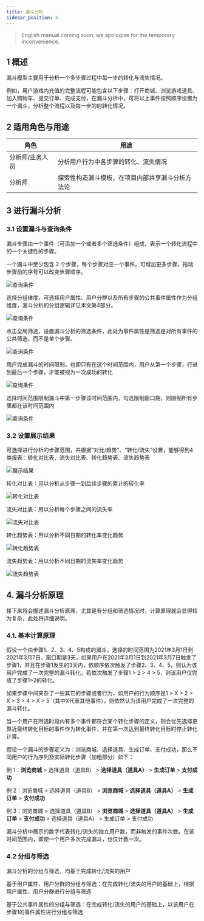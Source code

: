 ```yaml
---
title: 漏斗分析
sidebar_position: 5
---
```


> English manual coming soon, we apologize for the temporary inconvenience.

## 1 概述

漏斗模型主要用于分析一个多步骤过程中每一步的转化与流失情况。

例如，用户游戏内充值的完整流程可能包含以下步骤：打开商城、浏览游戏道具、加入购物车、提交订单、完成支付，在漏斗分析中，可将以上事件按照顺序设置为一个漏斗，分析整个流程以及每一步的的转化情况。

## 2 适用角色与用途
| 角色 | 用途 |
| --- | --- |
| 分析师/业务人员 | 分析用户行为中各步骤的转化、流失情况 |
| 分析师 | 探索性构造漏斗模板，在项目内部共享漏斗分析方法论 |

## 3 进行漏斗分析

### 3.1 设置漏斗与查询条件

漏斗步骤由一个事件（可添加一个或者多个筛选条件）组成，表示一个转化流程中的一个关键性的步骤。

一个漏斗中至少包含 2 个步骤，每个步骤对应一个事件。可增加更多步骤，拖动步骤前的序号可以改变步骤顺序。

![查询条件](/img/customEvent/funnel_analyse_query_condition_1.png)

选择分组维度，可选择用户属性、用户分群以及所有步骤的公共事件属性作为分组维度，漏斗分析的分组逻辑详见本文第4部分。

![查询条件](/img/customEvent/funnel_analyse_query_condition_2.png)

点击全局筛选，设置漏斗分析的筛选条件，此处为事件属性是筛选是对所有事件的公共筛选，而不是单个步骤。

![查询条件](/img/customEvent/funnel_analyse_query_condition_3.png)

用户完成漏斗的时间限制，也即只有在这个时间范围内，用户从第一个步骤，行进到最后一个步骤，才能被视为一次成功的转化

![查询条件](/img/customEvent/funnel_analyse_query_condition_4.png)

选择时间范围限制漏斗中第一步骤该时间范围内，勾选限制窗口期，则限制所有步骤都在该时间范围内

![查询条件](/img/customEvent/funnel_analyse_query_condition_5.png)

### 3.2 设置展示结果

可选择进行分析的步骤范围，并根据“对比/趋势”、“转化/流失”设置，能够得到4类报表：转化对比表、流失对比表、转化趋势表、流失趋势表

![展示结果](/img/customEvent/funnel_analyse_result_type.png)

转化对比表：用以分析从步骤一到后续步骤的累计的转化率

![转化对比表](/img/customEvent/funnel_analyse_table_1.png)

流失对比表：用以分析每个步骤之间的流失率

![流失对比表](/img/customEvent/funnel_analyse_table_2.png)

转化趋势表：用以分析不同日期的转化率变化趋势

![转化趋势表](/img/customEvent/funnel_analyse_table_3.png)

流失趋势表：用以分析不同日期的流失率变化趋势

![流失趋势表](/img/customEvent/funnel_analyse_table_4.png)

## 4. 漏斗分析原理

接下来将会描述漏斗分析原理，尤其是有分组和筛选情况时，计算原理就会显得较为复杂，此处将详细说明。

### 4.1. 基本计算原理

假设一个由步骤1、2、3、4、5构成的漏斗，选择的时间范围为2021年3月1日到2021年3月7日，窗口期是3天，如果用户在2021年3月1日到2021年3月7日触发了步骤1，并且在步骤1发生的3天内，依顺序依次触发了步骤2、3、4、5，则认为该用户完成了一次完整的漏斗转化，若依次触发了步骤1 > 2 > 4 > 5，则该用户仅完成了步骤1>2的转化。

如果步骤中间夹杂了一些其它的步骤或者行为，如用户的行为顺序是1 > X > 2 > X > 3 > 4 > X > 5（其中X代表其他事件），则依然认为该用户完成了一次完整的漏斗转化。

当一个用户在所选时段内有多个事件都符合某个转化步骤的定义，则会优先选择更靠近最终转化目标的事件作为转化事件，并在第一次达到最终转化目标时停止转化计算。

假设一个漏斗的步骤定义为：浏览商城、选择道具、生成订单、支付成功，那么不同用户的行为序列及实际转化步骤（加粗部分）如下：

例 1：**浏览商城** > 选择道具（道具B） > **选择道具（道具A）** > **生成订单** > **支付成功**

例 2：浏览商城 > 选择道具（道具B） > **浏览商城** > **选择道具（道具A）** > **生成订单** > **支付成功**

例 3：浏览商城 > 选择道具（道具B） > **浏览商城** > **选择道具（道具A）** > **生成订单** > **支付成功** > 选择道具（道具A） > 生成订单 > 支付成功

漏斗分析中展示的数字代表转化/流失的独立用户数，而非触发的事件次数。在该时间范围内，即使一个用户多次完成漏斗，也仅计数一次。

### 4.2 分组与筛选

漏斗分析的分组与筛选，均基于完成转化/流失的用户

基于用户属性、用户分群的分组与筛选：在完成转化/流失的用户的基础上，根据用户属性、用户分群进行分组与筛选

基于公共事件属性的分组与筛选：在完成转化/流失的用户的基础上，以该用户在步骤1的事件属性进行分组与筛选
